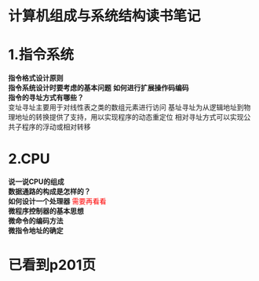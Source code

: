 # 计算机组成与系统结构读书笔记
# 1.指令系统   
**指令格式设计原则**  
**指令系统设计时要考虑的基本问题** 
**如何进行扩展操作码编码**  
**指令的寻址方式有哪些？**   
变址寻址主要用于对线性表之类的数组元素进行访问
基址寻址为从逻辑地址到物理地址的转换提供了支持，用以实现程序的动态重定位
相对寻址方式可以实现公共子程序的浮动或相对转移 
# 2.CPU
**说一说CPU的组成**   
**数据通路的构成是怎样的？**   
**如何设计一个处理器** <font color=red>需要再看看</font>  
**微程序控制器的基本思想**  
**微命令的编码方法**  
**微指令地址的确定**  


# 已看到p201页